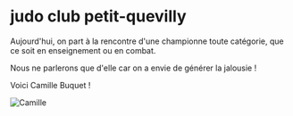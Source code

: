 # judo club petit-quevilly

Aujourd'hui, on part à la rencontre d'une championne toute catégorie, que ce soit en enseignement ou en combat.

Nous ne parlerons que d'elle car on a envie de générer la jalousie !

Voici Camille Buquet !

![Camille](https://s1.static-clubeo.com/uploads/judoclubpetitquevilly/gallery/image0000021__s9mgco.jpg?_ga=2.114036231.1821128286.1709318909-957008280.1704559888)
